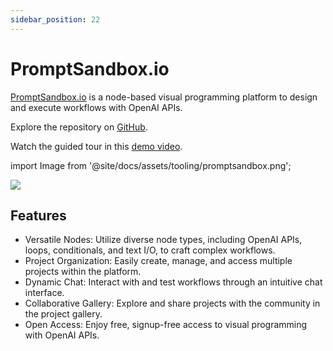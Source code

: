 ```yaml
---
sidebar_position: 22
---
```


# PromptSandbox.io

[PromptSandbox.io](https://PromptSandbox.io) is a node-based visual programming platform to design and execute workflows with OpenAI APIs.

Explore the repository on [GitHub](https://github.com/eg9y/promptsandbox.io/).

Watch the guided tour in this [demo video](https://www.youtube.com/watch?v=CBPw7FXtaEU).

import Image from '@site/docs/assets/tooling/promptsandbox.png';

<div style={{textAlign: 'center'}}>
  <img src={Image} style={{width: "750px"}} />
</div>

## Features

- Versatile Nodes: Utilize diverse node types, including OpenAI APIs, loops, conditionals, and text I/O, to craft complex workflows.
- Project Organization: Easily create, manage, and access multiple projects within the platform.
- Dynamic Chat: Interact with and test workflows through an intuitive chat interface.
- Collaborative Gallery: Explore and share projects with the community in the project gallery.
- Open Access: Enjoy free, signup-free access to visual programming with OpenAI APIs.
